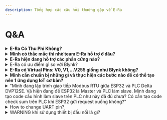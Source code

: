 ```yaml
---
description: Tổng hợp các câu hỏi thường gặp về E-Ra
---
```


# Q\&A

<details>

<summary><strong>E-Ra Có Thu Phí Không?</strong></summary>

Hiện tại E-Ra đang không thu phí người dùng. Bạn trải nghiệm hoàn toàn FREE. Về bảng phí cho các gói tính năng cao cấp E-Ra Team sẽ công bố khi có thông tin chính thức.

</details>

<details>

<summary><strong>Mình có thắc mắc thì nhờ team E-Ra hỗ trợ ở đâu?</strong></summary>

Trong quá trình trải nghiệm E-Ra, nếu mình cần hỗ trợ có thể liên hệ với đội ngũ EoH tại:&#x20;

🔵EoH Forum: [https://forum.eoh.io/ ](https://forum.eoh.io/)

🔵E-Ra Telegram Group: [https://t.me/+UPiYRjvslP41YzFl](https://t.me/+UPiYRjvslP41YzFl)

🔵E-Ra Facebook Group: [https://www.facebook.com/groups/567625788148920/](https://www.facebook.com/groups/567625788148920/)

</details>

<details>

<summary><strong>E-Ra hiện đang hỗ trợ các phần cứng nào?</strong></summary>

Các phần cứng E-Ra đang hỗ trợ gồm:

\+ ESP32

\+ ESP8266

\+ STM32 (F4 Series)

\+ Raspberry Pi

\*Hiện tại E-Ra chưa hỗ trợ RTL8720.

</details>

<details>

<summary>E-Ra có ưu điểm gì so với Blynk?</summary>

E-Ra tiền thân 5 năm trước là nền tảng IoT thực hiện cho các dự án công nghiệp. Vì vậy những tính năng cơ bản mà Blynk có thì E-Ra cũng hỗ trợ. Ngoài ra, E-Ra còn hỗ trợ các tính năng No-Code như kết nối với các thiết bị chuẩn ngõ ra Modbus RTU thì chỉ cần Config để giao tiếp, rất nhanh. Còn Blynk là phải Code khá nhiều và cần có kiến thức chuyên sâu để code thành công.&#x20;

Ngoài ra, E-Ra còn hỗ trợ các chuẩn giao tiếp Zigbee (các thiết bị Smart home), RS485. Và E-Ra đang tập trung hết vào 1 server nên nếu cần user có thể link được nhiều board phần cứng lại với nhau!

</details>

<details>

<summary><strong>E-Ra có Virtual Pins: V0, V1,...V255 giống như Blynk không?</strong></summary>

Hiện E-Ra đã chính thức hỗ trợ Virtual Pins. Bạn có thể tham khảo các thông tin sau:

![🟠](https://static.xx.fbcdn.net/images/emoji.php/v9/tfa/1/16/1f7e0.png)Video Trải nghiệm Virtual Pins trên E-Ra: [https://youtu.be/RJzSHljwGMc](https://youtu.be/RJzSHljwGMc)

![🟠](https://static.xx.fbcdn.net/images/emoji.php/v9/tfa/1/16/1f7e0.png)Chi tiết API Virtual Pins, vui lòng truy cập vào trang wiki sau: [https://github.com/eoh-jsc/era-lib/wiki/Virtual-Pins](https://github.com/eoh-jsc/era-lib/wiki/Virtual-Pins)

</details>

<details>

<summary><strong>Mình cần chuẩn bị những gì và thực hiện các bước nào để có thể tạo nên 1 ứng dụng IoT cơ bản?</strong></summary>

Bạn có thể vào link sau để đăng ký và làm các bước theo tài liệu, video hướng dẫn nhé: [https://e-ra.io](https://e-ra.io)

Trong quá trình sử dụng nếu cần hỗ trợ có thể liên hệ với đội ngũ E-Ra tại:

🔵EoH Forum: [https://forum.eoh.io/](https://forum.eoh.io/)

🔵E-Ra Telegram Group: [https://t.me/+UPiYRjvslP41YzFl](https://t.me/+UPiYRjvslP41YzFl)

🔵E-Ra Facebook Group: [https://www.facebook.com/groups/567625788148920/](https://www.facebook.com/groups/567625788148920/)

</details>

<details>

<summary>"Mình đang lập trình giao tiếp Modbus RTU giữa ESP32 và PLC Delta DVP12SE. Và hiện đang để ESP32 là Master và PLC làm slave. Mình đang tạo code cấu hình làm slave trên PLC như này đã đủ chưa? Có cần tạo code check sum trên PLC khi ESP32 gửi request xuống không?"</summary>

Tham khảo chi tiết tại bài viết: [https://www.facebook.com/groups/567625788148920/permalink/671374087774089/](https://www.facebook.com/groups/567625788148920/permalink/671374087774089/)

</details>

<details>

<summary>How to change UART pin?</summary>

Tham khảo chi tiết tại bài viết: \
[https://github.com/eoh-jsc/era-lib/wiki/How-to-change-UART-pin](https://github.com/eoh-jsc/era-lib/wiki/How-to-change-UART-pin)

</details>

<details>

<summary>WARNING khi sử dụng thiết bị đấu nối là gì?</summary>

1. Không được để nguồn >3.3VDC chạm vào bất kì chân GPIO nào 1 cách trực tiếp.
2. Không cấp tín hiệu vào chân Input với mức điện áp > 3.3VDC.
3. Không được dùng chân GPIO điều khiển trực tiếp tải lớn hơn dòng chịu dựng trên chân GPIO của hãng ( ví dụ: < 30mA với ESP32; < 10mA với STM và Raspberry).

</details>
